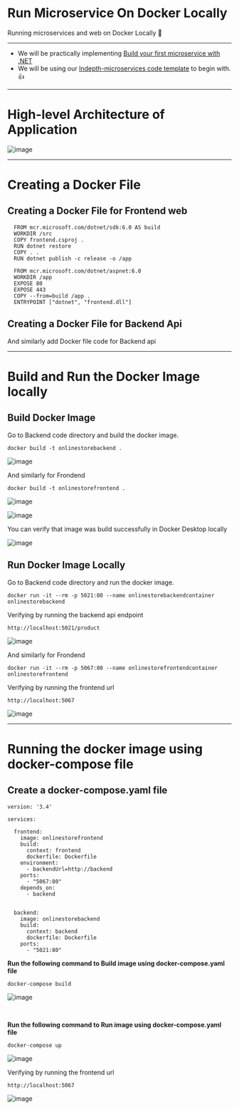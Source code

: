 # Run Microservice On Docker Locally
Running microservices and web on Docker Locally :star_struck:

-----

- We will be practically implementing [Build your first microservice with .NET](https://learn.microsoft.com/en-us/training/paths/create-microservices-with-dotnet/)
- We will be using our [Indepth-microservices code template](https://github.com/vivekmvp/indepth-microservices) to begin with. :+1:

----

# High-level Architecture of Application

![image](https://user-images.githubusercontent.com/30829678/192071871-fdd7c8d2-2f9a-4262-a1cd-d32afe211ff1.png)

----

# Creating a Docker File

## Creating a Docker File for Frontend web

```
  FROM mcr.microsoft.com/dotnet/sdk:6.0 AS build
  WORKDIR /src
  COPY frontend.csproj .
  RUN dotnet restore
  COPY . .
  RUN dotnet publish -c release -o /app

  FROM mcr.microsoft.com/dotnet/aspnet:6.0
  WORKDIR /app
  EXPOSE 80
  EXPOSE 443
  COPY --from=build /app .
  ENTRYPOINT ["dotnet", "frontend.dll"]
```



## Creating a Docker File for Backend Api

And similarly add Docker file code for Backend api

----

# Build and Run the Docker Image locally

## Build Docker Image

Go to Backend code directory and build the docker image.

```
docker build -t onlinestorebackend .
```

![image](https://user-images.githubusercontent.com/30829678/192162597-a01be5e2-4b58-4a52-809c-b764252b3950.png)



And similarly for Frondend


```
docker build -t onlinestorefrontend .
```

![image](https://user-images.githubusercontent.com/30829678/192162545-0b6a15e1-851f-4eec-b2ab-f49259ababc0.png)

![image](https://user-images.githubusercontent.com/30829678/192162561-435c5687-5d9b-48b2-8238-3645279f6b96.png)


You can verify that image was build successfully in Docker Desktop locally

![image](https://user-images.githubusercontent.com/30829678/192162614-67d298ac-0186-41b2-8936-10c140cceb9c.png)



## Run Docker Image Locally

Go to Backend code directory and run the docker image.


```
docker run -it --rm -p 5021:80 --name onlinestorebackendcontainer onlinestorebackend
```

Verifying by running the backend api endpoint

```
http://localhost:5021/product
```

![image](https://user-images.githubusercontent.com/30829678/192166967-fdfe544c-3034-40c0-a56d-65d53372117f.png)




And similarly for Frondend

```
docker run -it --rm -p 5067:80 --name onlinestorefrontendcontainer onlinestorefrontend
```

Verifying by running the frontend url

```
http://localhost:5067
```

![image](https://user-images.githubusercontent.com/30829678/192105629-11b9cf64-8933-4dc0-88ce-8f853e3a2b07.png)





----

# Running the docker image using docker-compose file

## Create a docker-compose.yaml file

```
version: '3.4'

services: 

  frontend:
    image: onlinestorefrontend
    build:
      context: frontend
      dockerfile: Dockerfile
    environment: 
      - backendUrl=http://backend
    ports:
      - "5067:80"
    depends_on: 
      - backend


  backend:
    image: onlinestorebackend
    build: 
      context: backend
      dockerfile: Dockerfile
    ports: 
      - "5021:80"
```      

**Run the following command to Build image using docker-compose.yaml file**

```      
docker-compose build
```      

![image](https://user-images.githubusercontent.com/30829678/192371691-0536995a-4680-4865-9f91-9be709f64797.png)

<br/>

**Run the following command to Run image using docker-compose.yaml file**

```      
docker-compose up
```      
![image](https://user-images.githubusercontent.com/30829678/192371800-caef0a14-748f-4a04-93b7-7ae2f471cf5f.png)


Verifying by running the frontend url

```
http://localhost:5067
```

![image](https://user-images.githubusercontent.com/30829678/192105629-11b9cf64-8933-4dc0-88ce-8f853e3a2b07.png)
